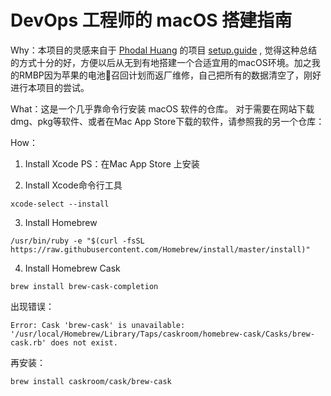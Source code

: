 # DevOps 工程师的 macOS 搭建指南

Why：本项目的灵感来自于 [Phodal Huang](https://github.com/phodal)  的项目 [setup.guide](https://github.com/phodal/setup.guide) , 觉得这种总结的方式十分的好，方便以后从无到有地搭建一个合适宜用的macOS环境。加之我的RMBP因为苹果的电池🔋召回计划而返厂维修，自己把所有的数据清空了，刚好进行本项目的尝试。

What：这是一个几乎靠命令行安装 macOS 软件的仓库。
对于需要在网站下载dmg、pkg等软件、或者在Mac App Store下载的软件，请参照我的另一个仓库：


How：

1. Install Xcode
PS：在Mac App Store 上安装

2. Install Xcode命令行工具

```
xcode-select --install
```

3. Install Homebrew

```
/usr/bin/ruby -e "$(curl -fsSL https://raw.githubusercontent.com/Homebrew/install/master/install)"
```

4. Install Homebrew Cask

```
brew install brew-cask-completion
```

出现错误：

```
Error: Cask 'brew-cask' is unavailable: '/usr/local/Homebrew/Library/Taps/caskroom/homebrew-cask/Casks/brew-cask.rb' does not exist. 
```

再安装：
```
brew install caskroom/cask/brew-cask
```